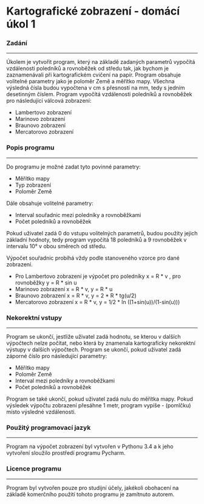 # Kartografické zobrazení - domácí úkol 1

### Zadání
---
Úkolem je vytvořit program, který na základě zadaných parametrů vypočítá vzdálenosti poledníků a rovnoběžek od středu tak, jak bychom je zaznamenávali při kartografickém cvičení na papír.
Program obsahuje volitelné parametry jako je poloměr Země a měřítko mapy.
Všechna výsledná čísla budou vypočtena v cm s přesností na mm, tedy s jedním desetinným číslem.
Program vypočítá vzdálenosti poledníků a rovnoběžek pro následující válcová zobrazení:
- Lambertovo zobrazení
- Marinovo zobrazení
- Braunovo zobrazení
- Mercatorovo zobrazení
 
 ### Popis programu
---
Do programu je možné zadat tyto povinné parametry:

- Měřítko mapy
- Typ zobrazení
- Poloměr Země

Dále obsahuje volitelné parametry:

- Interval souřadnic mezi poledníky a rovnoběžkami
- Počet poledníků a rovnoběžek

Pokud uživatel zadá 0 do vstupu volitelných parametrů, budou použity jejich základní hodnoty, tedy program vypočítá 18 poledníků a 9 rovnoběžek v intervalu 10° v obou směrech od středu.

Výpočet souřadnic probíhá vždy podle stanoveného vzorce pro dané zobrazení.
- Pro Lambertovo zobrazení je výpočet pro poledníky x = R * v , pro rovnoběžky y = R * sin u
- Marinovo zobrazení x = R * v, y = R * u
- Braunovo zobrazení x = R * v, y = 2 * R * tg(u/2)
- Mercatorovo zobrazení x = R * v, y =  1/2 * ln ((1+sin(u))/(1-sin(u)))

### Nekorektní vstupy
---
Program se ukončí, jestliže uživatel zadá hodnotu, se kterou v dalších výpočtech nelze počítat, nebo která by znamenala kartograficky nekorektní výstupy v dalších výpočtech.
Program se ukončí, pokud uživatel zadá záporné číslo pro následující parametry:
- Měřítko mapy
- Poloměr Země
- Interval mezi poledníky a rovnoběžkami
- Počet poledníků a rovnoběžek

Program se také ukončí, pokud uživatel zadá nulu do měřítka mapy.
Pokud výsledek výpočtu zobrazení přesáhne 1 metr, program vypíše - (pomlčku) místo výsledné vzdálenosti.
### Použitý programovací jazyk
---
Program na výpočet zobrazení byl vytvořen v Pythonu 3.4 a k jeho vytvoření sloužilo prostředí programu Pycharm.
### Licence programu
---
Program byl vytvořen pouze pro studijní účely, jakékoli obohacení na základě komerčního použití tohoto programu je zamítnuto autorem.

